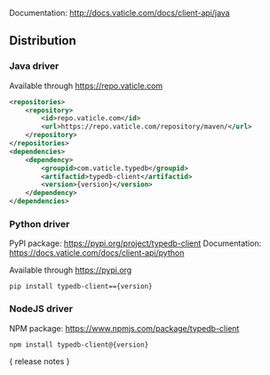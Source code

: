 Documentation: http://docs.vaticle.com/docs/client-api/java

## Distribution

### Java driver

Available through https://repo.vaticle.com

```xml
<repositories>
    <repository>
        <id>repo.vaticle.com</id>
        <url>https://repo.vaticle.com/repository/maven/</url>
    </repository>
</repositories>
<dependencies>
    <dependency>
        <groupid>com.vaticle.typedb</groupid>
        <artifactid>typedb-client</artifactid>
        <version>{version}</version>
    </dependency>
</dependencies>
```

### Python driver

PyPI package: https://pypi.org/project/typedb-client
Documentation: https://docs.vaticle.com/docs/client-api/python

Available through https://pypi.org

```
pip install typedb-client=={version}
```

### NodeJS driver

NPM package: https://www.npmjs.com/package/typedb-client

```
npm install typedb-client@{version}
```

{ release notes }

